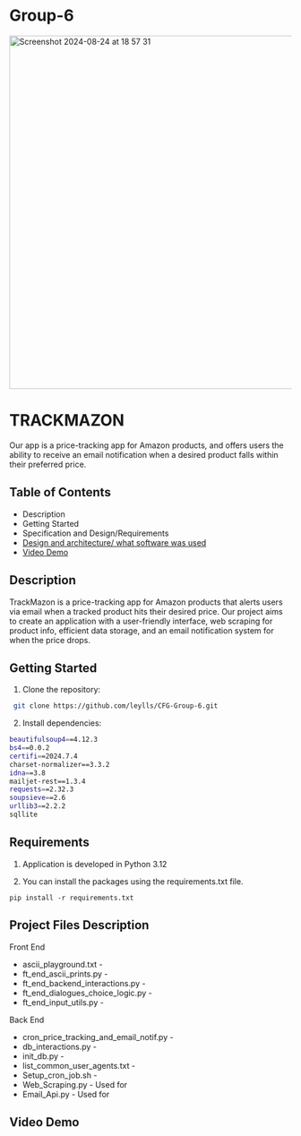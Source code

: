 # Group-6

<img width="631" alt="Screenshot 2024-08-24 at 18 57 31" src="https://github.com/user-attachments/assets/973c8753-83be-4794-bda6-f064ab87d370">




# TRACKMAZON
Our app is a price-tracking app for Amazon products, and offers users the ability to receive an email notification when a desired  product falls within their preferred price.



## Table of Contents

- Description 
- Getting Started 
- Specification and Design/Requirements
- [Design and architecture/ what software was used](#contributing)
- [Video Demo](#license)





## Description

TrackMazon is a price-tracking app for Amazon products that alerts users via email when a tracked product hits their desired price. Our project aims to create an application with a user-friendly interface, web scraping for product info, efficient data storage, and an email notification system for when the price drops.




## Getting Started
1. Clone the repository:
```bash
 git clone https://github.com/leylls/CFG-Group-6.git
```

2. Install dependencies:
```bash
beautifulsoup4==4.12.3
bs4==0.0.2
certifi==2024.7.4
charset-normalizer==3.3.2
idna==3.8
mailjet-rest==1.3.4
requests==2.32.3
soupsieve==2.6
urllib3==2.2.2
sqllite 
 ```

## Requirements
1. Application is developed in Python 3.12

2. You can install the packages using the requirements.txt file.
 
```pip install -r requirements.txt  ```







## Project Files Description
  Front End
* ascii_playground.txt -
* ft_end_ascii_prints.py -
* ft_end_backend_interactions.py -
* ft_end_dialogues_choice_logic.py -
* ft_end_input_utils.py - 



Back End 
* cron_price_tracking_and_email_notif.py - 
* db_interactions.py -
* init_db.py -
* list_common_user_agents.txt -
* Setup_cron_job.sh -
* Web_Scraping.py - Used for 
* Email_Api.py - Used for 


## Video Demo 
